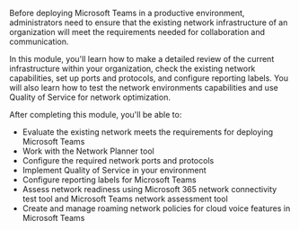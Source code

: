 Before deploying Microsoft Teams in a productive environment, administrators need to ensure that the existing network infrastructure of an organization will meet the requirements needed for collaboration and communication.

In this module, you'll learn how to make a detailed review of the current infrastructure within your organization, check the existing network capabilities, set up ports and protocols, and configure reporting labels. You will also learn how to test the network environments capabilities and use Quality of Service for network optimization.

After completing this module, you'll be able to:

* Evaluate the existing network meets the requirements for deploying Microsoft Teams
* Work with the Network Planner tool
* Configure the required network ports and protocols
* Implement Quality of Service in your environment
* Configure reporting labels for Microsoft Teams
* Assess network readiness using Microsoft 365 network connectivity test tool and Microsoft Teams network assessment tool
* Create and manage roaming network policies for cloud voice features in Microsoft Teams
